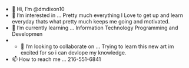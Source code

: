 - 👋 Hi, I’m @dmdixon10
- 👀 I’m interested in ... Pretty much everything I Love to get up and learn everyday thats what pretty much keeps me going and motivated.
- 🌱 I’m currently learning ... Information Technology Programming and Developmen
- - 💞️ I’m looking to collaborate on ... Trying to learn this new art im excited for so i can devlope my knowledge. 
- 📫 How to reach me ... 216-551-6841

<!---
dmdixon10/dmdixon10 is a ✨ special ✨ repository because its `README.md` (this file) appears on your GitHub profile.
You can click the Preview link to take a look at your changes.
--->
